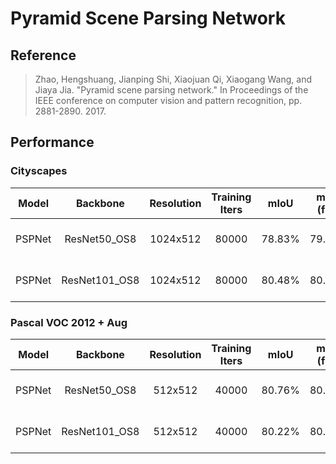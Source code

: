 # Pyramid Scene Parsing Network

## Reference

> Zhao, Hengshuang, Jianping Shi, Xiaojuan Qi, Xiaogang Wang, and Jiaya Jia. "Pyramid scene parsing network." In Proceedings of the IEEE conference on computer vision and pattern recognition, pp. 2881-2890. 2017.

## Performance

### Cityscapes

| Model | Backbone | Resolution | Training Iters | mIoU | mIoU (flip) | mIoU (ms+flip) | Links |
|:-:|:-:|:-:|:-:|:-:|:-:|:-:|:-:|
|PSPNet|ResNet50_OS8|1024x512|80000|78.83%|79.03%|79.32%|[model](https://bj.bcebos.com/paddleseg/dygraph/cityscapes/pspnet_resnet50_os8_cityscapes_1024x512_80k/model.pdparams) \| [log](https://bj.bcebos.com/paddleseg/dygraph/cityscapes/pspnet_resnet50_os8_cityscapes_1024x512_80k/train.log) \| [vdl](https://paddlepaddle.org.cn/paddle/visualdl/service/app?id=2758d49b826d614abc53fb79562ebd10)|
|PSPNet|ResNet101_OS8|1024x512|80000|80.48%|80.74%|81.04%|[model](https://bj.bcebos.com/paddleseg/dygraph/cityscapes/pspnet_resnet101_os8_cityscapes_1024x512_80k/model.pdparams) \| [log](https://bj.bcebos.com/paddleseg/dygraph/cityscapes/pspnet_resnet101_os8_cityscapes_1024x512_80k/train.log) \| [vdl](https://paddlepaddle.org.cn/paddle/visualdl/service/app?id=899c080f0c38e0f5481e0dd28038bb6f)|

### Pascal VOC 2012 + Aug

| Model | Backbone | Resolution | Training Iters | mIoU | mIoU (flip) | mIoU (ms+flip) | Links |
|:-:|:-:|:-:|:-:|:-:|:-:|:-:|:-:|
|PSPNet|ResNet50_OS8|512x512|40000|80.76%|80.92%|80.91%|[model](https://bj.bcebos.com/paddleseg/dygraph/pascal_voc12/pspnet_resnet50_os8_voc12aug_512x512_40k/model.pdparams) \| [log](https://bj.bcebos.com/paddleseg/dygraph/pascal_voc12/pspnet_resnet50_os8_voc12aug_512x512_40k/train.log) \| [vdl](https://paddlepaddle.org.cn/paddle/visualdl/service/app?id=d94fca382566d823dd23a84d380fe0af)|
|PSPNet|ResNet101_OS8|512x512|40000|80.22%|80.48%|80.36%|[model](https://bj.bcebos.com/paddleseg/dygraph/pascal_voc12/pspnet_resnet101_os8_voc12aug_512x512_40k/model.pdparams) \| [log](https://bj.bcebos.com/paddleseg/dygraph/pascal_voc12/pspnet_resnet101_os8_voc12aug_512x512_40k/train.log) \| [vdl](https://paddlepaddle.org.cn/paddle/visualdl/service/app?id=5fe5012cf0bd58a3574c95e0fc79306b)|
